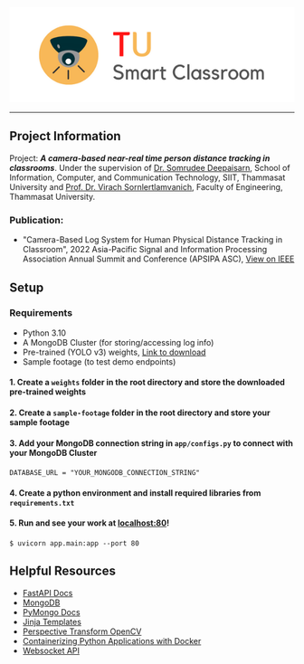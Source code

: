 <div align='center'>
    <img src='static/imgs/smart-classroom-banner.png'>
</div>

---

## Project Information

Project: **_A camera-based near-real time person distance tracking in classrooms_**. Under the supervision of [Dr. Somrudee Deepaisarn](https://www.siit.tu.ac.th/personnel.php?id=252), School of Information, Computer, and Communication Technology, SIIT, Thammasat University and [Prof. Dr. Virach Sornlertlamvanich](https://www.virach.com/), Faculty of Engineering, Thammasat University.

### Publication:

- "Camera-Based Log System for Human Physical Distance Tracking in Classroom", 2022 Asia-Pacific Signal and Information Processing Association Annual Summit and Conference (APSIPA ASC), [View on IEEE](https://ieeexplore.ieee.org/document/9980055)

## Setup

### Requirements

- Python 3.10
- A MongoDB Cluster (for storing/accessing log info)
- Pre-trained (YOLO v3) weights, [Link to download](https://mega.nz/folder/Wk9mhZwY#DHWTOaLFBaAlYl4u4PgC2g)
- Sample footage (to test demo endpoints)

#### 1. Create a `weights` folder in the root directory and store the downloaded pre-trained weights

#### 2. Create a `sample-footage` folder in the root directory and store your sample footage

#### 3. Add your MongoDB connection string in `app/configs.py` to connect with your MongoDB Cluster

```
DATABASE_URL = "YOUR_MONGODB_CONNECTION_STRING"
```

#### 4. Create a python environment and install required libraries from `requirements.txt`

#### 5. Run and see your work at [localhost:80](http://localhost:80)!

```
$ uvicorn app.main:app --port 80
```

## Helpful Resources

- [FastAPI Docs](https://fastapi.tiangolo.com)
- [MongoDB](https://www.mongodb.com)
- [PyMongo Docs](https://pymongo.readthedocs.io/en/stable/)
- [Jinja Templates](https://jinja.palletsprojects.com/en/3.1.x/)
- [Perspective Transform OpenCV](https://medium.com/analytics-vidhya/opencv-perspective-transformation-9edffefb2143)
- [Containerizing Python Applications with Docker](https://www.youtube.com/watch?v=0UG2x2iWerk)
- [Websocket API](https://developer.mozilla.org/en-US/docs/Web/API/WebSockets_API)
